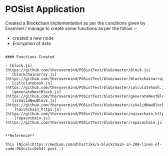 # POSist Application

Created a Blockchain implementation as per the conditions given by Examiner.I manage to create some functions as per the follow :-

  - created a new node
  - Encryption of data
  
  
```

#### Functions Created

- [block.js](https://github.com/therovermind/POSistTest/blob/master/block.js)
-  [blockchainarray.js](https://github.com/therovermind/POSistTest/blob/master/blockchainarray.js)
-  [calculatehash.js](https://github.com/therovermind/POSistTest/blob/master/calculatehash.js)
-  [generateNextBlock.js](https://github.com/therovermind/POSistTest/blob/master/generateNextBlock.js)
-  [isValidNewBlock.js](https://github.com/therovermind/POSistTest/blob/master/isValidNewBlock.js)
-   [naivechain_https.js](https://github.com/therovermind/POSistTest/blob/master/naivechain_https.js)
-   [repacechain.js](https://github.com/therovermind/POSistTest/blob/master/repacechain.js)


**Reference**

This [Nice](https://medium.com/@lhartikk/a-blockchain-in-200-lines-of-code-963cc1cc0e54) post :)
